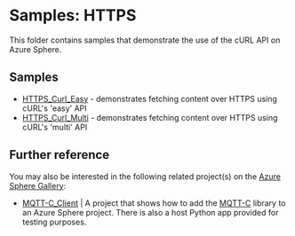 # Samples: HTTPS

This folder contains samples that demonstrate the use of the cURL API on Azure Sphere.

## Samples

 * [HTTPS_Curl_Easy](HTTPS_Curl_Easy/) - demonstrates fetching content over HTTPS using cURL's 'easy' API
 * [HTTPS_Curl_Multi](HTTPS_Curl_Multi/) - demonstrates fetching content over HTTPS using cURL's 'multi' API

## Further reference
You may also be interested in the following related project(s) on the [Azure Sphere Gallery](https://github.com/Azure/azure-sphere-gallery):

- [MQTT-C_Client](https://github.com/Azure/azure-sphere-gallery/blob/main/MQTT-C_Client) | A project that shows how to add the  [MQTT-C](https://github.com/LiamBindle/MQTT-C.git) library to an Azure Sphere project. There is also a host Python app provided for testing purposes.